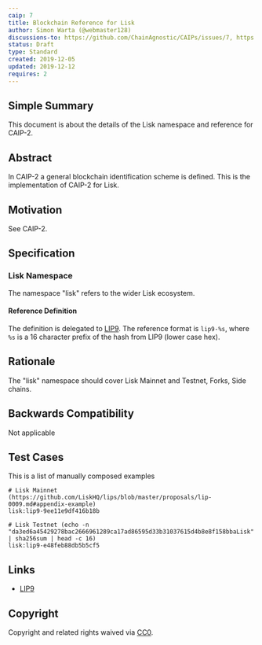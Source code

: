 ```yaml
---
caip: 7
title: Blockchain Reference for Lisk
author: Simon Warta (@webmaster128)
discussions-to: https://github.com/ChainAgnostic/CAIPs/issues/7, https://github.com/ChainAgnostic/CAIPs/pull/1
status: Draft
type: Standard
created: 2019-12-05
updated: 2019-12-12
requires: 2
---
```


## Simple Summary

This document is about the details of the Lisk namespace and reference for CAIP-2.

## Abstract

In CAIP-2 a general blockchain identification scheme is defined. This is the
implementation of CAIP-2 for Lisk.

## Motivation

See CAIP-2.

## Specification

### Lisk Namespace

The namespace "lisk" refers to the wider Lisk ecosystem.

#### Reference Definition

The definition is delegated to [LIP9](https://github.com/LiskHQ/lips/blob/master/proposals/lip-0009.md). The reference format is `lip9-%s`, where `%s` is a 16 character prefix of the hash from LIP9 (lower case hex).

## Rationale

The "lisk" namespace should cover Lisk Mainnet and Testnet, Forks, Side chains.

## Backwards Compatibility

Not applicable

## Test Cases

This is a list of manually composed examples

```
# Lisk Mainnet (https://github.com/LiskHQ/lips/blob/master/proposals/lip-0009.md#appendix-example)
lisk:lip9-9ee11e9df416b18b

# Lisk Testnet (echo -n "da3ed6a45429278bac2666961289ca17ad86595d33b31037615d4b8e8f158bbaLisk" | sha256sum | head -c 16)
lisk:lip9-e48feb88db5b5cf5
```

## Links

- [LIP9](https://github.com/LiskHQ/lips/blob/master/proposals/lip-0009.md)

## Copyright

Copyright and related rights waived via [CC0](https://creativecommons.org/publicdomain/zero/1.0/).
